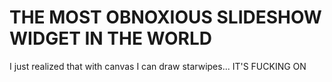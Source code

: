 THE MOST OBNOXIOUS SLIDESHOW WIDGET IN THE WORLD
=============

I just realized that with canvas I can draw starwipes... IT'S FUCKING ON 
